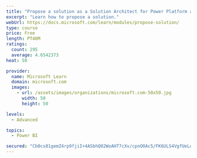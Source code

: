 ```yaml
---
title: "Propose a solution as a Solution Architect for Power Platform and Dynamics 365"
excerpt: "Learn how to propose a solution."
webUrl: https://docs.microsoft.com/learn/modules/propose-solution/
type: course
price: Free
length: PT40M
ratings:
  count: 295
  average: 4.6542373
heat: 50

provider:
  name: Microsoft Learn
  domain: microsoft.com
  images:
    - url: /assets/images/organizations/microsoft.com-50x50.jpg
      width: 50
      height: 50

levels:
  - Advanced

topics:
  - Power BI

secured: "Cb0cs81gemZ4rp9fjiI+4ASbhQ02WoAHT7cXv/cpnOOAc5/FK6ULS4VgfUeLojIebgC/vAMkIoZl7OqfLyqIxnngcN3iCnO+k2MM2SjS1gk2ECIYKd3NnqIxYaRTPinWdpM7M4OxW35/WGsFoN+DkTIx5vAhTdQgSvNKFIzmiGiT7rsxwEqHqranK0C/E7Lv11kbTQNlstTG8Mysqn+A+J7iDK5qxZPdimzvgmeYhO1yRUL+NJu9Pf9E5k+szRm4gY55qRjPWG6EuTVMp40IjrcCIjW5kS6F/OdsYusChafqO6CtgbcnrUhaLjxe+gxmjtag6jYBjqS7quc/dwsGdC0ct2nAh/oBOChEUIF3DADM379c6QbTX1RtQ4pqYM/0sHCGhjITCijilK3nBZMMpLe2JGEPL87O/aADMSFhDYA=;SFA2MF0FLzKknjadl/JWag=="
---
```


